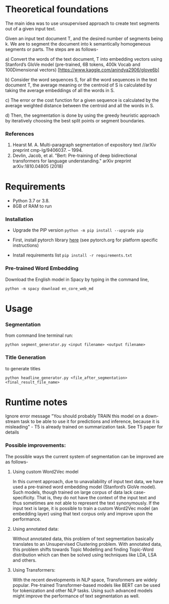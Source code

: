 # Theoretical foundations

The main idea was to use unsupervised approach to create text segments out of a given input text.

Given an input text document T, and the desired number of segments being k. 
We are to segment the document into k semantically homogeneous segments or parts. The steps are as follows-

a)	Convert the words of the text document, T into embedding vectors using Stanford’s GloVe model (pre-trained, 6B tokens, 400k Vocab and 100Dimensional vectors) [https://www.kaggle.com/anindya2906/glove6b] 

b)	Consider the word sequences S, for all the word sequences in the text document T, the average meaning or the centroid of S is calculated by taking the average embeddings of all the words in S.

c)	The error or the cost function for a given sequence is calculated by the average weighted distance between the centroid and all the words in S.

d)	Then, the segmentation is done by using the greedy heuristic approach by iteratively choosing the best split points or segment boundaries.


### References

1. Hearst M. A. Multi-paragraph segmentation of expository text //arXiv preprint cmp-lg/9406037. – 1994.
2. Devlin, Jacob, et al. "Bert: Pre-training of deep bidirectional transformers for language understanding." arXiv preprint arXiv:1810.04805 (2018)

# Requirements

 - Python 3.7 or 3.8. 
 - 8GB of RAM to run
 
### Installation

- Upgrade the PIP version 
`python -m pip install --upgrade pip`

 - First, install pytorch library [here](https://download.pytorch.org/whl/torch_stable.html) (see pytorch.org for platform specific instructions)
 
 - Install requirements list
 `pip install -r requirements.txt`
 
### Pre-trained Word Embedding

Download the English model in Spacy by typing in the command line,

`python -m spacy download en_core_web_md`

# Usage

### Segmentation

from command line terminal run:

`python segment_generator.py <input filename> <output filename>`

### Title Generation

to generate titles 

`python headline_generator.py <file_after_segmentation> <final_result_file_name>`

# Runtime notes

Ignore error message "You should probably TRAIN this model on a down-stream task to be able to use it for predictions and inference, because it is misleading" - T5 is already trained on summarization task. See T5 paper for details

### Possible improvements:

The possible ways the current system of segmentation can be improved are as follows-
1. Using custom Word2Vec model

    In this current approach, due to unavailability of input text data, we have used a pre-trained word embedding model (Stanford’s GloVe model). Such models, though trained on large corpus of data lack case-specificity. That is, they do not have the context of the input text and thus sometimes are not able to represent the text synonymously. 
If the input text is large, it is possible to train a custom Word2Vec model (an embedding layer) using that text corpus only and improve upon the performance.

2. Using annotated data:

    Without annotated data, this problem of text segmentation basically translates to an Unsupervised Clustering problem. With annotated data, this problem shifts towards Topic Modelling and finding Topic-Word distribution which can then be solved using techniques like LDA, LSA and others.

3. Using Transformers:

    With the recent developments in NLP space, Transformers are widely popular. Pre-trained Transformer-based models like BERT can be used for tokenization and other NLP tasks. Using such advanced models might improve the performance of text segmentation as well.
